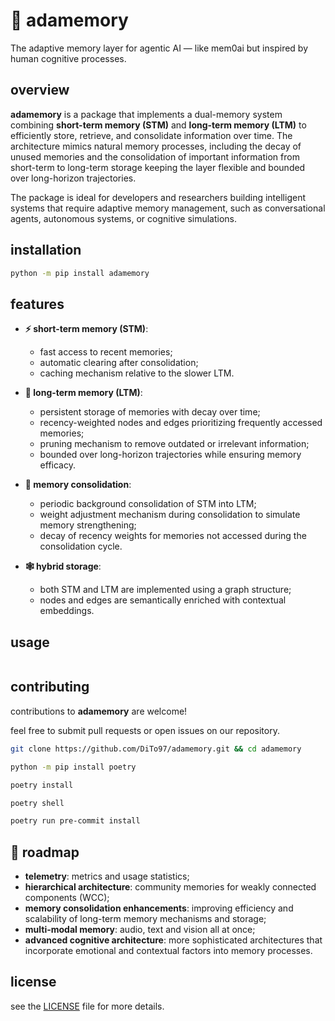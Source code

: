 # 🧠 adamemory

The adaptive memory layer for agentic AI — like mem0ai but inspired by human cognitive processes.

## overview

**adamemory** is a package that implements a dual-memory system combining **short-term memory (STM)** and **long-term memory (LTM)** to efficiently store, retrieve, and consolidate information over time. The architecture mimics natural memory processes, including the decay of unused memories and the consolidation of important information from short-term to long-term storage keeping the layer flexible and bounded over long-horizon trajectories.

The package is ideal for developers and researchers building intelligent systems that require adaptive memory management, such as conversational agents, autonomous systems, or cognitive simulations.

## installation

```bash
python -m pip install adamemory
```

## features

- **⚡ short-term memory (STM)**:
  - fast access to recent memories;
  - automatic clearing after consolidation;
  - caching mechanism relative to the slower LTM.

- **💾 long-term memory (LTM)**:
  - persistent storage of memories with decay over time;
  - recency-weighted nodes and edges prioritizing frequently accessed memories;
  - pruning mechanism to remove outdated or irrelevant information;
  - bounded over long-horizon trajectories while ensuring memory efficacy.

- **🔄 memory consolidation**:
  - periodic background consolidation of STM into LTM;
  - weight adjustment mechanism during consolidation to simulate memory strengthening;
  - decay of recency weights for memories not accessed during the consolidation cycle.

- **🕸️ hybrid storage**:
  - both STM and LTM are implemented using a graph structure;
  - nodes and edges are semantically enriched with contextual embeddings.

## usage

```python
```

## contributing

contributions to **adamemory** are welcome!

feel free to submit pull requests or open issues on our repository.

```bash
git clone https://github.com/DiTo97/adamemory.git && cd adamemory
```

```bash
python -m pip install poetry
```

```bash
poetry install
```

```bash
poetry shell
```

```bash
poetry run pre-commit install
```

## 🚀 roadmap

- **telemetry**: metrics and usage statistics;
- **hierarchical architecture**: community memories for weakly connected components (WCC);
- **memory consolidation enhancements**: improving efficiency and scalability of long-term memory mechanisms and storage;
- **multi-modal memory**: audio, text and vision all at once;
- **advanced cognitive architecture**: more sophisticated architectures that incorporate emotional and contextual factors into memory processes.

## license

see the [LICENSE](LICENSE) file for more details.
